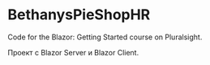 # BethanysPieShopHR

Code for the Blazor: Getting Started course on Pluralsight.

Проект с Blazor Server и Blazor Client.